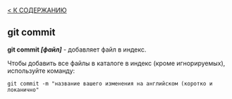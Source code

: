 [< К СОДЕРЖАНИЮ](readme.md)

## git commit

**git commit *[файл]*** - добавляет файл в индекс.

Чтобы добавить все файлы в каталоге в индекс (кроме игнорируемых), используйте команду:

```bash=
git commit -m "название вашего изменения на английском (коротко и локанично"
```